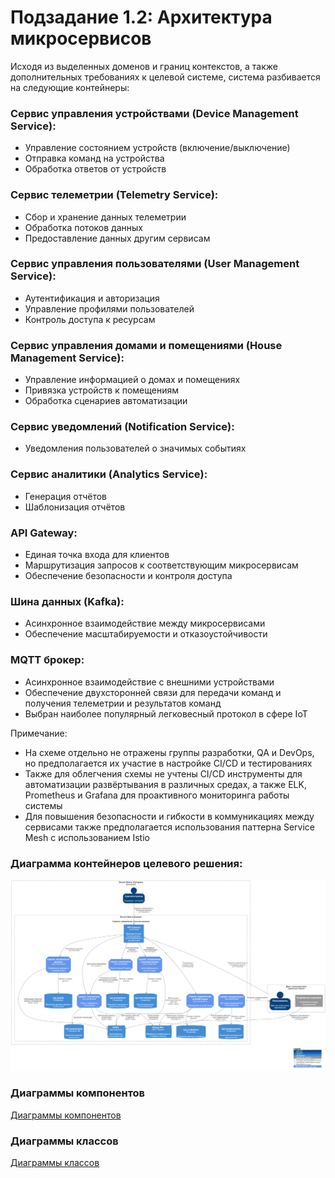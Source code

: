 # Подзадание 1.2: Архитектура микросервисов

Исходя из выделенных доменов и границ контекстов, а также дополнительных требованиях к целевой системе, система разбивается на следующие контейнеры:

### Сервис управления устройствами (Device Management Service):
* Управление состоянием устройств (включение/выключение)
* Отправка команд на устройства
* Обработка ответов от устройств

###	Сервис телеметрии (Telemetry Service):
* Сбор и хранение данных телеметрии
* Обработка потоков данных
* Предоставление данных другим сервисам

### Сервис управления пользователями (User Management Service):
* Аутентификация и авторизация
* Управление профилями пользователей
* Контроль доступа к ресурсам

### Сервис управления домами и помещениями (House Management Service):
* Управление информацией о домах и помещениях
* Привязка устройств к помещениям
* Обработка сценариев автоматизации

### Сервис уведомлений (Notification Service):
* Уведомления пользователей о значимых событиях

### Сервис аналитики (Analytics Service):
* Генерация отчётов
* Шаблонизация отчётов

### API Gateway:
* Единая точка входа для клиентов
* Маршрутизация запросов к соответствующим микросервисам
* Обеспечение безопасности и контроля доступа

### Шина данных (Kafka):
* Асинхронное взаимодействие между микросервисами
* Обеспечение масштабируемости и отказоустойчивости

### MQTT брокер:
* Асинхронное взаимодействие с внешними устройствами
* Обеспечение двухсторонней связи для передачи команд и получения телеметрии и результатов команд
* Выбран наиболее популярный легковесный протокол в сфере IoT

Примечание:

* На схеме отдельно не отражены группы разработки, QA и DevOps, но предполагается их участие в настройке CI/CD и тестированиях
* Также для облегчения схемы не учтены CI/CD инструменты для автоматизации развёртывания в различных средах, а также ELK, Prometheus и Grafana для проактивного мониторинга работы системы
* Для повышения безопасности и гибкости в коммуникациях между сервисами также предполагается использования паттерна Service Mesh с использованием Istio

### Диаграмма контейнеров целевого решения:

![c4_container.png](c4_container.png)

### Диаграммы компонентов
[Диаграммы компонентов](components/README.md)

### Диаграммы классов
[Диаграммы классов](code/README.md)